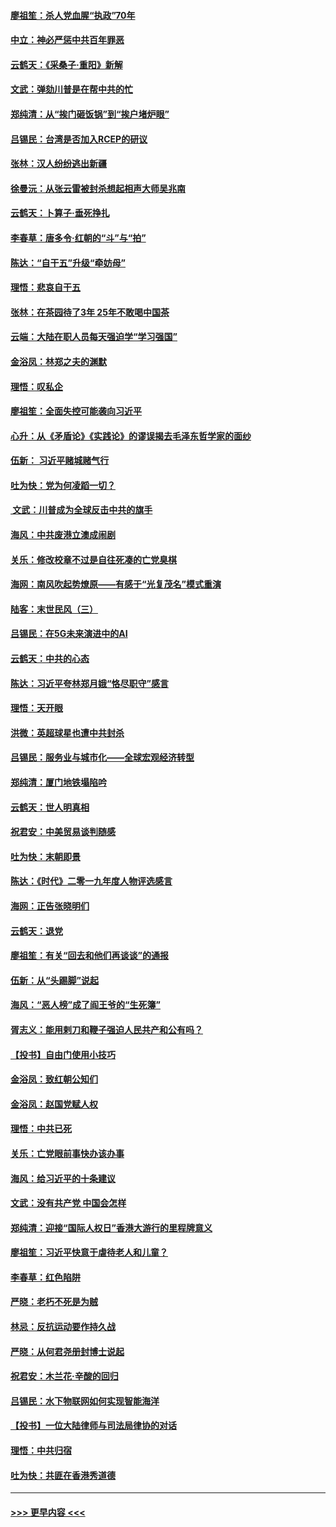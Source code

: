 #### [廖祖笙：杀人党血腥“执政”70年](../pages/nsc993/n11745144.md?t=12260644) 
#### [中立：神必严惩中共百年罪恶](../pages/nsc993/n11744970.md?t=12260644) 
#### [云鹤天：《采桑子‧重阳》新解](../pages/nsc993/n11744948.md?t=12260644) 
#### [文武：弹劾川普是在帮中共的忙](../pages/nsc993/n11744758.md?t=12260644) 
#### [郑纯清：从“挨门砸饭锅”到“挨户堵炉眼”](../pages/nsc993/n11744745.md?t=12260644) 
#### [吕锡民：台湾是否加入RCEP的研议](../pages/nsc993/n11744701.md?t=12260644) 
#### [张林：汉人纷纷逃出新疆](../pages/nsc993/n11743530.md?t=12260644) 
#### [徐曼沅：从张云雷被封杀想起相声大师吴兆南](../pages/nsc993/n11741816.md?t=12260644) 
#### [云鹤天：卜算子‧垂死挣扎](../pages/nsc993/n11739956.md?t=12260644) 
#### [李春草：唐多令‧红朝的“斗”与“拍”](../pages/nsc993/n11739830.md?t=12260644) 
#### [陈达：“自干五”升级“牵妨母”](../pages/nsc993/n11739724.md?t=12260644) 
#### [理悟：悲哀自干五](../pages/nsc993/n11739547.md?t=12260644) 
#### [张林：在茶园待了3年 25年不敢喝中国茶](../pages/nsc993/n11739240.md?t=12260644) 
#### [云端：大陆在职人员每天强迫学“学习强国”](../pages/nsc993/n11738735.md?t=12260644) 
#### [金浴凤：林郑之夫的渊默](../pages/nsc993/n11737735.md?t=12260644) 
#### [理悟：叹私企](../pages/nsc993/n11737715.md?t=12260644) 
#### [廖祖笙：全面失控可能袭向习近平](../pages/nsc993/n11737704.md?t=12260644) 
#### [心升：从《矛盾论》《实践论》的谬误揭去毛泽东哲学家的面纱](../pages/nsc993/n11736962.md?t=12260644) 
#### [伍新： 习近平赌城赌气行](../pages/nsc993/n11736929.md?t=12260644) 
#### [吐为快：党为何凌蹈一切？](../pages/nsc993/n11736915.md?t=12260644) 
#### [ 文武：川普成为全球反击中共的旗手](../pages/nsc993/n11736882.md?t=12260644) 
#### [海风：中共废港立澳成闹剧](../pages/nsc993/n11735857.md?t=12260644) 
#### [关乐：修改校章不过是自往死凑的亡党臭棋](../pages/nsc993/n11735097.md?t=12260644) 
#### [海网：南风吹起势燎原——有感于“光复茂名”模式重演](../pages/nsc993/n11732308.md?t=12260644) 
#### [陆客：末世民风（三）](../pages/nsc993/n11732211.md?t=12260644) 
#### [吕锡民：在5G未来演进中的AI](../pages/nsc993/n11730010.md?t=12260644) 
#### [云鹤天：中共的心态](../pages/nsc993/n11729906.md?t=12260644) 
#### [陈达：习近平夸林郑月娥“恪尽职守”感言](../pages/nsc993/n11729881.md?t=12260644) 
#### [理悟：天开眼](../pages/nsc993/n11729699.md?t=12260644) 
#### [洪微：英超球星也遭中共封杀](../pages/nsc993/n11727243.md?t=12260644) 
#### [吕锡民：服务业与城市化——全球宏观经济转型](../pages/nsc993/n11725845.md?t=12260644) 
#### [郑纯清：厦门地铁塌陷吟](../pages/nsc993/n11725813.md?t=12260644) 
#### [云鹤天：世人明真相](../pages/nsc993/n11725621.md?t=12260644) 
#### [祝君安：中美贸易谈判随感](../pages/nsc993/n11725609.md?t=12260644) 
#### [吐为快：末朝即景](../pages/nsc993/n11723365.md?t=12260644) 
#### [陈达：《时代》二零一九年度人物评选感言](../pages/nsc993/n11723337.md?t=12260644) 
#### [海网：正告张晓明们](../pages/nsc993/n11723228.md?t=12260644) 
#### [云鹤天：退党](../pages/nsc993/n11723056.md?t=12260644) 
#### [廖祖笙：有关“回去和他们再谈谈”的通报](../pages/nsc993/n11722442.md?t=12260644) 
#### [伍新：从“头踢脚”说起](../pages/nsc993/n11722429.md?t=12260644) 
#### [海风：“恶人榜”成了阎王爷的“生死簿”](../pages/nsc993/n11722272.md?t=12260644) 
#### [胥志义：能用剌刀和鞭子强迫人民共产和公有吗？](../pages/nsc993/n11720569.md?t=12260644) 
#### [【投书】自由门使用小技巧](../pages/nsc993/n11720180.md?t=12260644) 
#### [金浴凤：致红朝公知们](../pages/nsc993/n11720563.md?t=12260644) 
#### [金浴凤：赵国党赋人权](../pages/nsc993/n11720533.md?t=12260644) 
#### [理悟：中共已死](../pages/nsc993/n11720233.md?t=12260644) 
#### [关乐：亡党眼前事快办该办事](../pages/nsc993/n11719160.md?t=12260644) 
#### [海风：给习近平的十条建议](../pages/nsc993/n11717616.md?t=12260644) 
#### [文武：没有共产党 中国会怎样](../pages/nsc993/n11717584.md?t=12260644) 
#### [郑纯清：迎接“国际人权日”香港大游行的里程牌意义](../pages/nsc993/n11717417.md?t=12260644) 
#### [廖祖笙：习近平快意于虐待老人和儿童？](../pages/nsc993/n11715313.md?t=12260644) 
#### [李春草：红色陷阱](../pages/nsc993/n11715029.md?t=12260644) 
#### [严晓：老朽不死是为贼](../pages/nsc993/n11712910.md?t=12260644) 
#### [林忌：反抗运动要作持久战](../pages/nsc993/n11712623.md?t=12260644) 
#### [严晓：从何君尧册封博士说起](../pages/nsc993/n11712465.md?t=12260644) 
#### [祝君安：木兰花·辛酸的回归](../pages/nsc993/n11712381.md?t=12260644) 
#### [吕锡民：水下物联网如何实现智能海洋](../pages/nsc993/n11711158.md?t=12260644) 
#### [【投书】一位大陆律师与司法局律协的对话](../pages/nsc993/n11709675.md?t=12260644) 
#### [理悟：中共归宿](../pages/nsc993/n11710059.md?t=12260644) 
#### [吐为快：共匪在香港秀道德](../pages/nsc993/n11709979.md?t=12260644) 

----
#### [ >>> 更早内容 <<< ](../indexes/nsc993-earlier.md)
